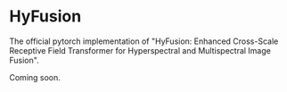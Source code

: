 # HyFusion
The official pytorch implementation of "HyFusion: Enhanced Cross-Scale Receptive Field Transformer for Hyperspectral and Multispectral Image Fusion".

Coming soon.
